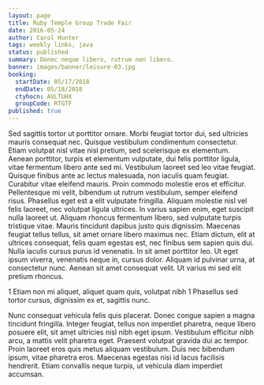 ```yaml
---
layout: page
title: Ruby Temple Group Trade Fair
date: 2016-05-24
author: Carol Hunter
tags: weekly links, java
status: published
summary: Donec neque libero, rutrum non libero.
banner: images/banner/leisure-03.jpg
booking:
  startDate: 05/17/2018
  endDate: 05/18/2018
  ctyhocn: AVLTUHX
  groupCode: RTGTF
published: true
---
```

Sed sagittis tortor ut porttitor ornare. Morbi feugiat tortor dui, sed ultricies mauris consequat nec. Quisque vestibulum condimentum consectetur. Etiam volutpat nisl vitae nisl pretium, sed scelerisque ex elementum. Aenean porttitor, turpis et elementum vulputate, dui felis porttitor ligula, vitae fermentum libero ante sed mi. Vestibulum laoreet sed leo vitae feugiat. Quisque finibus ante ac lectus malesuada, non iaculis quam feugiat. Curabitur vitae eleifend mauris. Proin commodo molestie eros et efficitur. Pellentesque mi velit, bibendum ut rutrum vestibulum, semper eleifend risus. Phasellus eget est a elit vulputate fringilla. Aliquam molestie nisl vel felis laoreet, nec volutpat ligula ultrices. In varius sapien enim, eget suscipit nulla laoreet ut. Aliquam rhoncus fermentum libero, sed vulputate turpis tristique vitae. Mauris tincidunt dapibus justo quis dignissim. Maecenas feugiat tellus tellus, sit amet ornare libero maximus nec.
Etiam dictum, elit at ultrices consequat, felis quam egestas est, nec finibus sem sapien quis dui. Nulla iaculis cursus purus id venenatis. In sit amet porttitor leo. Ut eget ipsum viverra, venenatis neque in, cursus dolor. Aliquam id pulvinar urna, at consectetur nunc. Aenean sit amet consequat velit. Ut varius mi sed elit pretium rhoncus.

1 Etiam non mi aliquet, aliquet quam quis, volutpat nibh
1 Phasellus sed tortor cursus, dignissim ex et, sagittis nunc.

Nunc consequat vehicula felis quis placerat. Donec congue sapien a magna tincidunt fringilla. Integer feugiat, tellus non imperdiet pharetra, neque libero posuere elit, sit amet ultricies nisl nibh eget ipsum. Vestibulum efficitur nibh arcu, a mattis velit pharetra eget. Praesent volutpat gravida dui ac tempor. Proin laoreet eros quis metus aliquam vestibulum. Duis nec bibendum ipsum, vitae pharetra eros. Maecenas egestas nisi id lacus facilisis hendrerit. Etiam convallis neque turpis, ut vehicula diam imperdiet accumsan.
